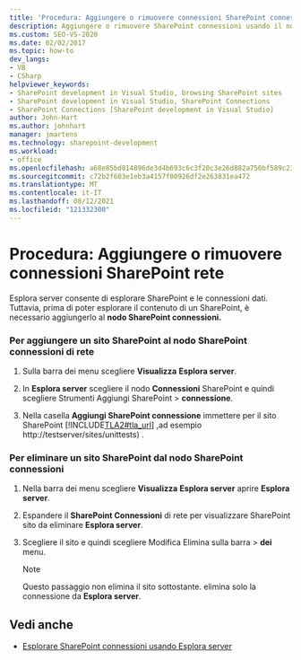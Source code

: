 ```yaml
---
title: 'Procedura: Aggiungere o rimuovere connessioni SharePoint connessioni | Microsoft Docs'
description: Aggiungere o rimuovere SharePoint connessioni usando il nodo Connessioni SharePoint nella finestra Esplora server di Visual Studio.
ms.custom: SEO-VS-2020
ms.date: 02/02/2017
ms.topic: how-to
dev_langs:
- VB
- CSharp
helpviewer_keywords:
- SharePoint development in Visual Studio, browsing SharePoint sites
- SharePoint development in Visual Studio, SharePoint Connections
- SharePoint Connections [SharePoint development in Visual Studio]
author: John-Hart
ms.author: johnhart
manager: jmartens
ms.technology: sharepoint-development
ms.workload:
- office
ms.openlocfilehash: a68e85bd814896de3d4b693c6c3f20c3e26d882a750bf589c230923d9b3367d8
ms.sourcegitcommit: c72b2f603e1eb3a4157f00926df2e263831ea472
ms.translationtype: MT
ms.contentlocale: it-IT
ms.lasthandoff: 08/12/2021
ms.locfileid: "121332300"
---
```

# <a name="how-to-add-or-remove-sharepoint-connections"></a>Procedura: Aggiungere o rimuovere connessioni SharePoint rete
  Esplora server consente di esplorare SharePoint e le connessioni dati. Tuttavia, prima di poter esplorare il contenuto di un SharePoint, è necessario aggiungerlo al **nodo SharePoint connessioni.**

### <a name="to-add-a-sharepoint-site-to-the-sharepoint-connections-node"></a>Per aggiungere un sito SharePoint al nodo SharePoint connessioni di rete

1. Sulla barra dei menu scegliere **Visualizza** **Esplora server**.

2. In **Esplora server** scegliere il nodo **Connessioni** SharePoint e quindi scegliere Strumenti Aggiungi SharePoint  >  **connessione**.

3. Nella casella **Aggiungi SharePoint connessione** immettere per il sito SharePoint [!INCLUDE[TLA2#tla_url](../sharepoint/includes/tla2sharptla-url-md.md)] ,ad esempio http://testserver/sites/unittests) .

### <a name="to-delete-a-sharepoint-site-from-the-sharepoint-connections-node"></a>Per eliminare un sito SharePoint dal nodo SharePoint connessioni

1. Nella barra dei menu scegliere **Visualizza** **Esplora server** aprire **Esplora server**.

2. Espandere il **SharePoint Connessioni** di rete per visualizzare SharePoint sito da eliminare **Esplora server**.

3. Scegliere il sito e quindi scegliere Modifica Elimina sulla barra  >  **dei** menu.

    > [!NOTE]
    > Questo passaggio non elimina il sito sottostante. elimina solo la connessione da **Esplora server**.

## <a name="see-also"></a>Vedi anche
- [Esplorare SharePoint connessioni usando Esplora server](../sharepoint/browsing-sharepoint-connections-using-server-explorer.md)
